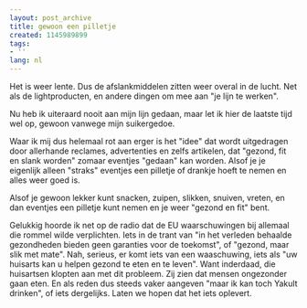 ```yaml
---
layout: post_archive
title: gewoon een pilletje
created: 1145989899
tags:
- ''
lang: nl
---
```

Het is weer lente. Dus de afslankmiddelen zitten weer overal in de lucht. Net als de lightproducten, en andere dingen om mee aan "je lijn te werken".

Nu heb ik uiteraard nooit aan mijn lijn gedaan, maar let ik hier de laatste tijd wel op, gewoon vanwege mijn suikergedoe.

Waar ik mij dus helemaal rot aan erger is het "idee" dat wordt uitgedragen door allerhande reclames, advertenties en zelfs artikelen, dat "gezond, fit en slank worden" zomaar eventjes "gedaan" kan worden. Alsof je je eigenlijk alleen "straks" eventjes een pilletje of drankje hoeft te nemen en alles weer goed is.

Alsof je gewoon lekker kunt snacken, zuipen, slikken, snuiven, vreten, en dan eventjes een pilletje kunt nemen en je weer "gezond en fit" bent.

Gelukkig hoorde ik net op de radio dat de EU waarschuwingen bij allemaal die rommel wilde verplichten. Iets in de trant van "in het verleden behaalde gezondheden bieden geen garanties voor de toekomst", of "gezond, maar slik met mate". Nah, serieus, er komt iets van een waaschuwing, iets als "uw huisarts kan u helpen gezond te eten en te leven". Want inderdaad, die huisartsen klopten aan met dit probleem. Zij zien dat mensen ongezonder gaan eten. En als reden dus steeds vaker aangeven "maar ik kan toch Yakult drinken", of iets dergelijks. Laten we hopen dat het iets oplevert.
